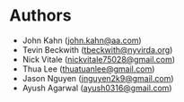 # Authors

- John Kahn (john.kahn@aa.com)
- Tevin Beckwith (tbeckwith@nyvirda.org)
- Nick Vitale (nickvitale75028@gmail.com)
- Thua Lee (thuatuanlee@gmail.com)
- Jason Nguyen (jnguyen2k9@gmail.com)
- Ayush Agarwal (ayush0316@gmail.com)
